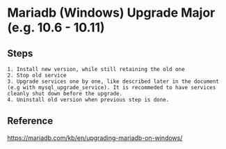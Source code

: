 # Mariadb (Windows) Upgrade Major (e.g. 10.6 - 10.11) 

## Steps 

```
1. Install new version, while still retaining the old one
2. Stop old service 
3. Upgrade services one by one, like described later in the document (e.g with mysql_upgrade_service). It is recommeded to have services cleanly shut down before the upgrade.
4. Uninstall old version when previous step is done.
```

## Reference 

https://mariadb.com/kb/en/upgrading-mariadb-on-windows/
